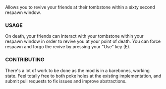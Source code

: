 Allows you to revive your friends at their tombstone within a sixty second respawn window.

### USAGE
On death, your friends can interact with your tombstone within your respawn window in order to revive you at your point of death.
You can force respawn and forgo the revive by pressing your "Use" key (E).

### CONTRIBUTING

There's a lot of work to be done as the mod is in a barebones, working state. Feel totally free to both poke holes at the existing implementation, and submit pull requests to fix issues and improve abstractions.